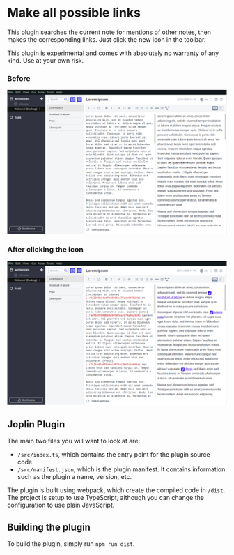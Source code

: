 # Make all possible links

This plugin searches the current note for mentions of other notes, then makes the corresponding links.
Just click the new icon in the toolbar.

This plugin is experimental and comes with absolutely no warranty of any kind. Use at your own risk.

### Before 
![](screenshot_before.png) 
### After clicking the icon
![](screenshot_after.png) 


## Joplin Plugin

The main two files you will want to look at are:

- `/src/index.ts`, which contains the entry point for the plugin source code.
- `/src/manifest.json`, which is the plugin manifest. It contains information such as the plugin a name, version, etc.

The plugin is built using webpack, which create the compiled code in `/dist`. The project is setup to use TypeScript, although you can change the configuration to use plain JavaScript.

## Building the plugin

To build the plugin, simply run `npm run dist`.
